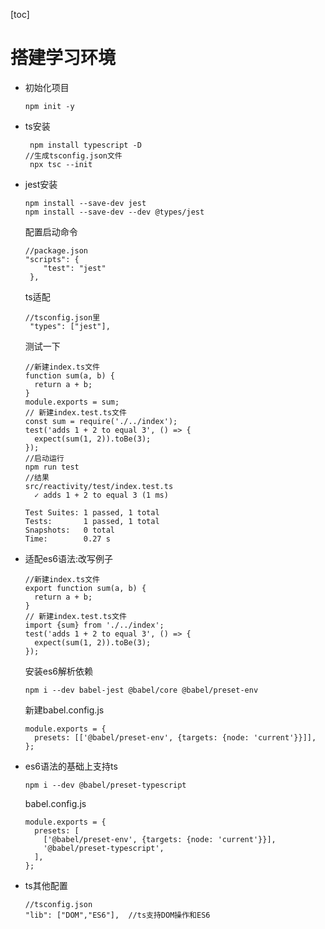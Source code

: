 [toc]

# 搭建学习环境

+ 初始化项目

  ```
  npm init -y
  ```

+ ts安装

  ```
   npm install typescript -D
  //生成tsconfig.json文件
   npx tsc --init 
  ```

+ jest安装

  ```
  npm install --save-dev jest
  npm install --save-dev --dev @types/jest
  ```

  配置启动命令

  ```
  //package.json
  "scripts": {
      "test": "jest"
   },
  ```

  ts适配

  ```
  //tsconfig.json里
   "types": ["jest"], 
  ```

  测试一下

  ```tsx
  //新建index.ts文件
  function sum(a, b) {
    return a + b;
  }
  module.exports = sum;
  // 新建index.test.ts文件
  const sum = require('./../index');
  test('adds 1 + 2 to equal 3', () => {
    expect(sum(1, 2)).toBe(3);
  });
  //启动运行
  npm run test
  //结果
  src/reactivity/test/index.test.ts
    ✓ adds 1 + 2 to equal 3 (1 ms)
  
  Test Suites: 1 passed, 1 total
  Tests:       1 passed, 1 total
  Snapshots:   0 total
  Time:        0.27 s
  ```

+ 适配es6语法:改写例子

  ```tsx
  //新建index.ts文件
  export function sum(a, b) {
    return a + b;
  }
  // 新建index.test.ts文件
  import {sum} from './../index';
  test('adds 1 + 2 to equal 3', () => {
    expect(sum(1, 2)).toBe(3);
  });
  ```

  安装es6解析依赖

  ```
  npm i --dev babel-jest @babel/core @babel/preset-env
  ```

  新建babel.config.js

  ```
  module.exports = {
    presets: [['@babel/preset-env', {targets: {node: 'current'}}]],
  };
  ```

+ es6语法的基础上支持ts

  ```
  npm i --dev @babel/preset-typescript
  ```

  babel.config.js

  ```
  module.exports = {
    presets: [
      ['@babel/preset-env', {targets: {node: 'current'}}],
      '@babel/preset-typescript',
    ],
  };
  ```

+ ts其他配置

  ```
  //tsconfig.json
  "lib": ["DOM","ES6"],  //ts支持DOM操作和ES6
  ```

  